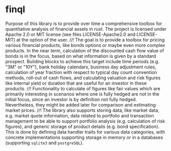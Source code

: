 # finql

Purpose of this library is to provide over time a comprehensive toolbox
for quantitative analysis of financial assets in rust.
The project is licensed under Apache 2.0 or MIT license (see files LICENSE-Apache2.0 and LICENSE-MIT)
at the option of the user.
//!
The goal is to provide a toolbox for pricing various financial products, like bonds options or maybe
even more complex products. In the near term, calculation of the discounted cash flow value of bonds
is in the focus, based on what information is given by a standard prospect. Building blocks to achieve
this target include time periods (e.g. "3M" or "10Y"), bank holiday calendars, business day adjustment
rules, calculation of year fraction with respect to typical day count convention methods, roll-out of
cash flows, and calculating valuation and risk figures like internal yield or duration that are useful 
for an investor in these products. 
//!
Functionality to calculate of figures like fair values which are primarily interesting in scenarios 
where one is fully hedged are not in the initial focus, since an investor is by definition not
fully hedged. Nevertheless, they might be added later for comparison and estimating market prices.
//!
The library also supports storing data, like market data, e.g. market quote information, data related
to portfolio and transaction management to be able to support portfolio analysis (e.g. calculation
of risk figures), and generic storage of product details (e.g. bond specification). This is done by
defining data handler traits for various data categories, with concrete implementations supporting
storage in memory or in a databases (supporting `sqlite3` and `postgreSQL`).
